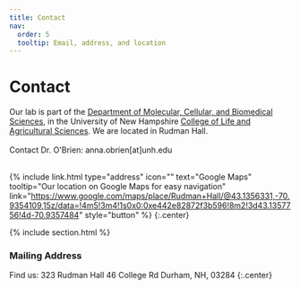 ```yaml
---
title: Contact
nav:
  order: 5
  tooltip: Email, address, and location
---
```


# <i class="fas fa-envelope"></i>Contact

Our lab is part of the [Department of Molecular, Cellular, and Biomedical Sciences](https://colsa.unh.edu/molecular-cellular-biomedical-sciences), in the University of New Hampshire [College of Life and Agricultural Sciences](https://colsa.unh.edu/).
We are located in Rudman Hall.
<br>
<br>
Contact Dr. O'Brien: anna.obrien[at]unh.edu
<br>
<br>

<!-- 
{%
  include link.html
  type="email"
  icon=""
  text="scrooge@mcduck.com"
  tooltip=""
  link="scrooge@mcduck.com"
  style="button"
%}
 -->
<!-- 
{%
  include link.html
  type="phone"
  icon=""
  text="(555) 867-5309"
  tooltip=""
  link="+1-555-867-5309"
  style="button"
%}
 -->
{%
  include link.html
  type="address"
  icon=""
  text="Google Maps"
  tooltip="Our location on Google Maps for easy navigation"
  link="https://www.google.com/maps/place/Rudman+Hall/@43.1356331,-70.9354109,15z/data=!4m5!3m4!1s0x0:0xe442e82872f3b596!8m2!3d43.1357756!4d-70.9357484"
  style="button"
%}
{:.center}

{% include section.html %}

### <i class="fas fa-mail-bulk"></i>Mailing Address

Find us:
323 Rudman Hall
46 College Rd
Durham, NH, 03284
{:.center}

<!-- 
{% capture col1 %}
{%
  include figure.html
  image="images/photo.jpg"
  caption="Caption of photo"
%}
{% endcapture %}
{% capture col2 %}
{%
  include figure.html
  image="images/photo.jpg"
  caption="More caption maybe this is building photo"
%}
{% endcapture %}
{% include two-col.html col1=col1 col2=col2 %}
 -->
